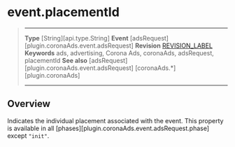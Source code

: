 # event.placementId

> --------------------- ------------------------------------------------------------------------------------------
> __Type__              [String][api.type.String]
> __Event__             [adsRequest][plugin.coronaAds.event.adsRequest]
> __Revision__          [REVISION_LABEL](REVISION_URL)
> __Keywords__          ads, advertising, Corona Ads, coronaAds, adsRequest, placementId
> __See also__			[adsRequest][plugin.coronaAds.event.adsRequest]
>						[coronaAds.*][plugin.coronaAds]
> --------------------- ------------------------------------------------------------------------------------------

## Overview

Indicates the individual placement associated with the event. This property is available in all [phases][plugin.coronaAds.event.adsRequest.phase] except `"init"`.